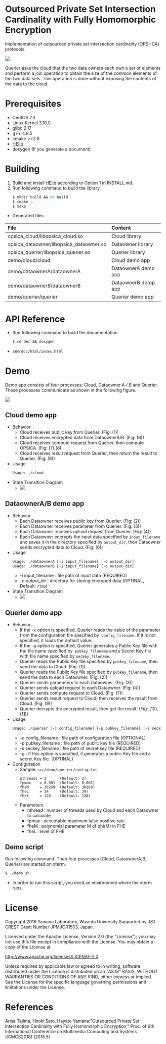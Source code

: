 # Outsourced Private Set Intersection Cardinality with Fully Homomorphic Encryption

Implementation of outsourced private set intersection cardinality (OPSI-CA) protocols.

![](doc/img/overview.png)

Querier asks the cloud that the two data owners each own a set of elements and perform a join operation to obtain the size of the common elements of the two data sets. This operation is done without exposing the contents of the data to the cloud.

# Prerequisites
* CentOS 7.3
* Linux Kernel 3.10.0
* glibc 2.17
* g++ 4.8.5
* cmake >=2.8
* [HElib](https://github.com/homenc/HElib)
* doxygen (If you generate a document)

# Building
1. Build and install [HElib](https://github.com/homenc/HElib) according to Option 1 in INSTALL.md.
2. Run following command to build the library.
    ```sh
    $ mkdir build && cd build
    $ cmake ..
    $ make
    ```

* Generated files

| File | Content |
|:---|:---|
| opsica_cloud/libopsica_cloud.so | Cloud library |
| opsica_dataowner/libopsica_dataowner.so | Dataowner library |
| opsica_querier/libopsica_querier.so | Querier library |
| demo/cloud/cloud | Cloud demo app |
| demo/dataownerA/dataownerA | DataownerA demo app |
| demo/dataownerB/dataownerB | DataownerB demp app |
| demo/querier/querier | Querier demo app |

# API Reference
* Run following command to build the documentation.
    ```sh
    $ cd doc && doxygen
    ```
* see `doc/html/index.html`

# Demo
Demo app consists of four processes: Cloud, Dataowner A / B and Querier. These processes communicate as shown in the following figure.

![](doc/img/opsica_flow.png)

## Cloud demo app
* Behavior
    * Cloud receives public key from Querier. (Fig: (1))
    * Cloud receives encrypted data from DataownerA/B. (Fig: (6))
    * Cloud receives compute request from Querier, then compute OPSICA. (Fig: (7),(8)
    * Cloud receives result request from Querier, then return the result to Querier. (Fig: (9))
* Usage
    ```sh
    Usage: ./cloud
    ```
* State Transition Diagram
  * ![](doc/img/opsica_cloud_state.png)

## DataownerA/B demo app
* Behavior
    * Each Dataowner receives public key from Querier. (Fig: (2))
    * Each Dataowner receives parameter from Querier. (Fig: (3))
    * Each Dataowner receives upload request from Querier. (Fig: (4))
    * Each Dataowner encrypts the input data specified by `input_filename` and saves it in the directory specified by `output_dir`, then Dataowner sends encrypted data to Cloud. (Fig: (6))
* Usage
    ```sh
    Usage: ./dataownerA [-i input_filename] [-o output_dir]
    Usage: ./dataownerB [-i input_filename] [-o output_dir]
    ```
    * -i input_filename : file path of input data (REQUIRED)
    * -o output_dir : directory for storing encryped data (OPTINAL, Default: `/tmp`)
* State Transition Diagram
  * ![](doc/img/opsica_dataowner_state.png)

## Querier demo app
* Behavior
    * If the `-c` option is specified, Querier reads the value of the parameter from the configuration file specified by` config_filename`. If it is not specified, it loads the default value.
    * If the `-g` option is specified, Querier generates a Public Key file with the file name specified by` pubkey_filename` and a Secret Key file with file name specified by `seckey_filename`.
    * Querier reads the Public Key file specified by `pubkey_filename`, then send the data to Cloud. (Fig: (1))
    * Querier reads the Public Key file specified by `pubkey_filename`, then  send the data to each Dataowner. (Fig: (2))
    * Querier sends parameters to each Dataowner. (Fig: (3))
    * Querier sends upload request to each Dataowner. (Fig: (4))
    * Querier sends compute request to Cloud. (Fig: (7))
    * Querier sends result request to Cloud, then receives the result from Cloud. (Fig: (9))
    * Querier decrypts the encrypted result, then get the result. (Fig: (10),(11))
* Usage
    ```sh
    Usage: ./querier [-c config_filename] [-p pubkey_filename] [-s seckey_filename] [-g]
    ```
    * -c config_filename : file path of configuration file (OPTIONAL)
    * -p pubkey_filename : file path of public key file (REQUIRED)
    * -s seckey_filename : file path of secret key file (REQUIRED)
    * -g : if this option is specified, it generates a public Key file and a secret Key file. (OPTINAL)
* Configuration
    * Sample: `src/demo/querier/config.txt`
        ```
        nthreads = 2      (Default: 2)
        fpmax    = 0.001  (Default: 0.001)
        fheM     = 30269  (Default: 30269)
        fheL     = 34     (Default: 34)
        fhek     = 128    (Default: 128)
        ```
    * Parameters
        * nthread : number of threads used by Cloud and each Dataowner to calculate
        * fpmax : acceptable maximum false positive rate
        * fheM : polynomial parameter M of phi(M) in FHE
        * fheL : level of FHE

## Demo script
Run following command. Then four processes (Cloud, DataownerA,B, Querier) are started on xterm.
```sh
$ ./demo.sh
```
* In order to run this script, you need an environment where the xterm runs.

# License
Copyright 2018 Yamana Laboratory, Waseda University
Supported by JST CREST Grant Number JPMJCR1503, Japan.

Licensed under the Apache License, Version 2.0 (the "License");
you may not use this file except in compliance with the License.
You may obtain a copy of the License at

http://www.apache.org/licenses/LICENSE-2.0

Unless required by applicable law or agreed to in writing, software
distributed under the License is distributed on an "AS IS" BASIS,
WITHOUT WARRANTIES OR CONDITIONS OF ANY KIND, either express or implied.
See the License for the specific language governing permissions and
limitations under the License.

# References
Arisa Tajima, Hiroki Sato, Hayato Yamana:"Outsourced Private Set Intersection
Cardinality with Fully Homomorphic Encryption," Proc. of 6th International
Conference on Multimedia Computing and Systems (ICMCS2018) (2018.5)


